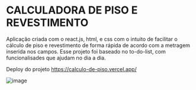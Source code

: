 # CALCULADORA DE PISO E REVESTIMENTO

Aplicação criada com o react.js, html, e css com o intuito de facilitar o cálculo de piso e revestimento de forma rápida de acordo com a metragem inserida nos campos.
Esse projeto foi baseado no to-do-list, com funcionalisades que ajudam no dia a dia. 

Deploy do projeto
https://calculo-de-piso.vercel.app/

![image](https://user-images.githubusercontent.com/109484017/192411728-22a27f43-4aa1-4a6e-95cd-9525cb1345c1.png)





